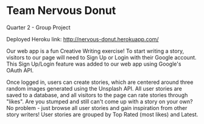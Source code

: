 # Team Nervous Donut
Quarter 2 - Group Project

Deployed Heroku link: http://nervous-donut.herokuapp.com/

Our web app is a fun Creative Writing exercise! To start writing a story, visitors to our page will need to Sign Up or Login with their Google account. This Sign Up/Login feature was added to our web app using Google's OAuth API.

Once logged in, users can create stories, which are centered around three random images generated using the Unsplash API. All user stories are saved to a database, and all visitors to the page can rate stories through "likes". Are you stumped and still can't come up with a story on your own? No problem - just browse all user stories and gain inspiration from other story writers! User stories are grouped by Top Rated (most likes) and Latest.
